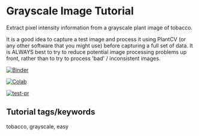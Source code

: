 # Grayscale Image Tutorial


Extract pixel intensity information from a grayscale plant image of tobacco. 

It is a good idea to capture a test image and process it using PlantCV (or any other software that you might use) before capturing a full set of data. It is ALWAYS best to try to reduce potential image processing problems up front, rather than to try to process 'bad' / inconsistent images.


[![Binder](https://mybinder.org/badge_logo.svg)](https://mybinder.org/v2/gh/danforthcenter/plantcv-tutorial-template/HEAD)

[![Colab](https://colab.research.google.com/assets/colab-badge.svg)](https://colab.research.google.com/github/danforthcenter/plantcv-tutorial-grayscale/blob/main/index-Colab.ipynb)

[![test-pr](https://github.com/danforthcenter/plantcv-tutorial-grayscale/actions/workflows/ci-tests.yml/badge.svg)](https://github.com/danforthcenter/plantcv-tutorial-grayscale/actions/workflows/ci-tests.yml)

## Tutorial tags/keywords

tobacco, grayscale, easy

